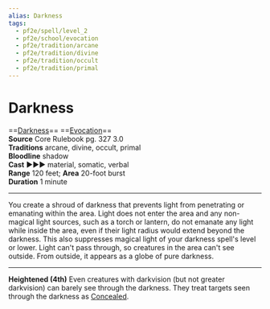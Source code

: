 ```yaml
---
alias: Darkness
tags:
  - pf2e/spell/level_2
  - pf2e/school/evocation
  - pf2e/tradition/arcane
  - pf2e/tradition/divine
  - pf2e/tradition/occult
  - pf2e/tradition/primal
---
```


# Darkness

==[Darkness](1%20TTRPG/PF2e%20Wiki/Traits/Darkness)== ==[Evocation](Evocation.md)==  
__Source__ Core Rulebook pg. 327 3.0  
**Traditions** arcane, divine, occult, primal  
**Bloodline** shadow  
**Cast** ►►► material, somatic, verbal  
**Range** 120 feet; **Area** 20-foot burst  
**Duration** 1 minute

---

You create a shroud of darkness that prevents light from penetrating or emanating within the area. Light does not enter the area and any non-magical light sources, such as a torch or lantern, do not emanate any light while inside the area, even if their light radius would extend beyond the darkness. This also suppresses magical light of your darkness spell's level or lower. Light can't pass through, so creatures in the area can't see outside. From outside, it appears as a globe of pure darkness.

<hr>

**Heightened (4th)** Even creatures with darkvision (but not greater darkvision) can barely see through the darkness. They treat targets seen through the darkness as [Concealed](Concealed.md).
